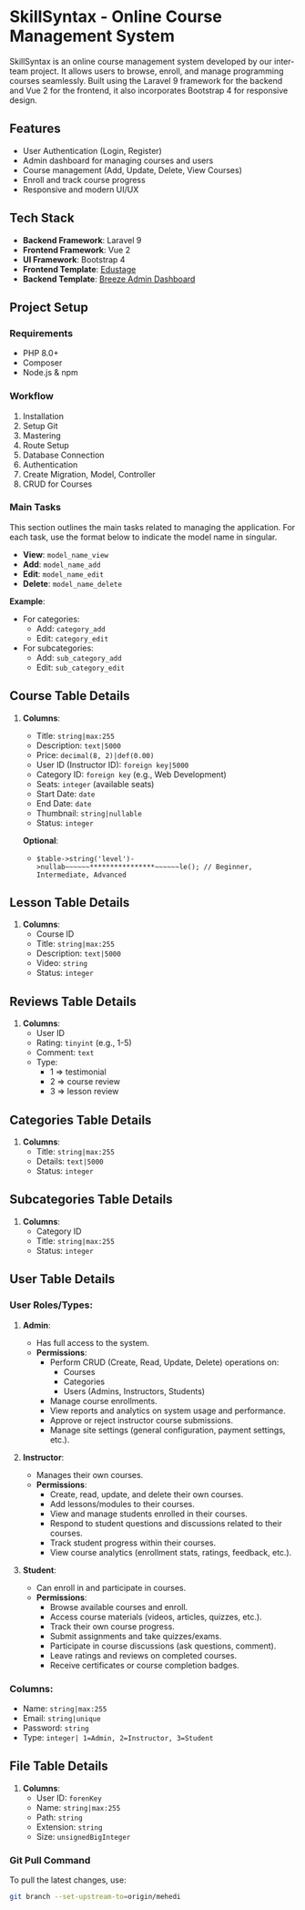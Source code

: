 # SkillSyntax - Online Course Management System

SkillSyntax is an online course management system developed by our inter-team project. It allows users to browse, enroll, and manage programming courses seamlessly. Built using the Laravel 9 framework for the backend and Vue 2 for the frontend, it also incorporates Bootstrap 4 for responsive design.

## Features

- User Authentication (Login, Register)
- Admin dashboard for managing courses and users
- Course management (Add, Update, Delete, View Courses)
- Enroll and track course progress
- Responsive and modern UI/UX

## Tech Stack

- **Backend Framework**: Laravel 9
- **Frontend Framework**: Vue 2
- **UI Framework**: Bootstrap 4
- **Frontend Template**: [Edustage](https://themewagon.com/themes/free-responsive-bootstrap-4-html-5-educational-website-template-edustage/)
- **Backend Template**: [Breeze Admin Dashboard](https://themewagon.com/themes/breeze-free-bootstrap-4-responsive-admin-dashboard-template/)

## Project Setup

### Requirements

- PHP 8.0+
- Composer
- Node.js & npm

### Workflow

1. Installation
2. Setup Git
3. Mastering
4. Route Setup
5. Database Connection
6. Authentication
7. Create Migration, Model, Controller
8. CRUD for Courses

### Main Tasks

This section outlines the main tasks related to managing the application. For each task, use the format below to indicate the model name in singular.

- **View**: `model_name_view`
- **Add**: `model_name_add`
- **Edit**: `model_name_edit`
- **Delete**: `model_name_delete`

**Example**:  
- For categories:  
  - Add: `category_add`  
  - Edit: `category_edit`  
- For subcategories:  
  - Add: `sub_category_add`  
  - Edit: `sub_category_edit`

## Course Table Details

1. **Columns**:
    - Title: `string|max:255`
    - Description: `text|5000`
    - Price: `decimal(8, 2)|def(0.00)`
    - User ID (Instructor ID): `foreign key|5000`
    - Category ID: `foreign key` (e.g., Web Development)
    - Seats: `integer` (available seats)
    - Start Date: `date`
    - End Date: `date`
    - Thumbnail: `string|nullable`
    - Status: `integer`
    
    **Optional**:
    - `$table->string('level')->nullab~~~~~~****************~~~~~~le(); // Beginner, Intermediate, Advanced`

## Lesson Table Details

1. **Columns**:
    - Course ID
    - Title: `string|max:255`
    - Description: `text|5000`
    - Video: `string`
    - Status: `integer`

## Reviews Table Details

1. **Columns**:
    - User ID
    - Rating: `tinyint` (e.g., 1-5)
    - Comment: `text`
    - Type: 
      - 1 => testimonial 
      - 2 => course review 
      - 3 => lesson review

## Categories Table Details

1. **Columns**:
    - Title: `string|max:255`
    - Details: `text|5000`
    - Status: `integer`
    
## Subcategories Table Details

1. **Columns**:
    - Category ID
    - Title: `string|max:255`
    - Status: `integer`

## User Table Details

### User Roles/Types:

1. **Admin**: 
    - Has full access to the system.
    - **Permissions**:
        - Perform CRUD (Create, Read, Update, Delete) operations on:
            - Courses
            - Categories
            - Users (Admins, Instructors, Students)
        - Manage course enrollments.
        - View reports and analytics on system usage and performance.
        - Approve or reject instructor course submissions.
        - Manage site settings (general configuration, payment settings, etc.).

2. **Instructor**:
    - Manages their own courses.
    - **Permissions**:
        - Create, read, update, and delete their own courses.
        - Add lessons/modules to their courses.
        - View and manage students enrolled in their courses.
        - Respond to student questions and discussions related to their courses.
        - Track student progress within their courses.
        - View course analytics (enrollment stats, ratings, feedback, etc.).

3. **Student**:
    - Can enroll in and participate in courses.
    - **Permissions**:
        - Browse available courses and enroll.
        - Access course materials (videos, articles, quizzes, etc.).
        - Track their own course progress.
        - Submit assignments and take quizzes/exams.
        - Participate in course discussions (ask questions, comment).
        - Leave ratings and reviews on completed courses.
        - Receive certificates or course completion badges.
        
### Columns:
  - Name: `string|max:255`
  - Email: `string|unique`
  - Password: `string`
  - Type: `integer| 1=Admin, 2=Instructor, 3=Student`



## File Table Details

1. **Columns**:
    - User ID: `forenKey`
    - Name: `string|max:255`
    - Path: `string`
    - Extension: `string`
    - Size: `unsignedBigInteger`

### Git Pull Command
To pull the latest changes, use:
```bash
git branch --set-upstream-to=origin/mehedi
